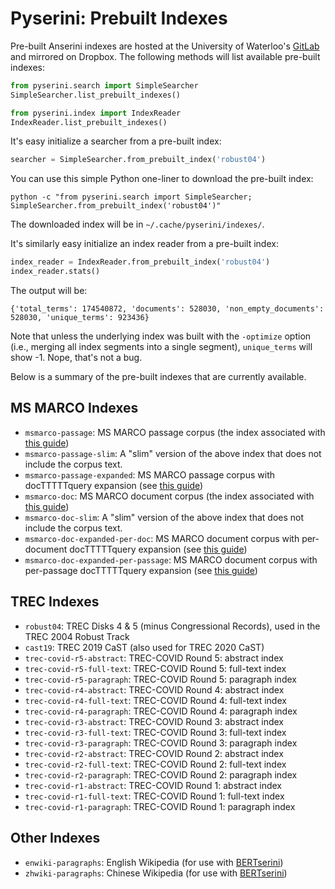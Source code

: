 # Pyserini: Prebuilt Indexes

Pre-built Anserini indexes are hosted at the University of Waterloo's [GitLab](https://git.uwaterloo.ca/jimmylin/anserini-indexes) and mirrored on Dropbox.
The following methods will list available pre-built indexes:

```python
from pyserini.search import SimpleSearcher
SimpleSearcher.list_prebuilt_indexes()

from pyserini.index import IndexReader
IndexReader.list_prebuilt_indexes()
```

It's easy initialize a searcher from a pre-built index:

```python
searcher = SimpleSearcher.from_prebuilt_index('robust04')
```

You can use this simple Python one-liner to download the pre-built index:

```
python -c "from pyserini.search import SimpleSearcher; SimpleSearcher.from_prebuilt_index('robust04')"
```

The downloaded index will be in `~/.cache/pyserini/indexes/`.

It's similarly easy initialize an index reader from a pre-built index:

```python
index_reader = IndexReader.from_prebuilt_index('robust04')
index_reader.stats()
```

The output will be:

```
{'total_terms': 174540872, 'documents': 528030, 'non_empty_documents': 528030, 'unique_terms': 923436}
```

Note that unless the underlying index was built with the `-optimize` option (i.e., merging all index segments into a single segment), `unique_terms` will show -1.
Nope, that's not a bug.

Below is a summary of the pre-built indexes that are currently available.

## MS MARCO Indexes

+ `msmarco-passage`: MS MARCO passage corpus (the index associated with [this guide](docs/experiments-msmarco-passage.md))
+ `msmarco-passage-slim`: A "slim" version of the above index that does not include the corpus text.
+ `msmarco-passage-expanded`: MS MARCO passage corpus with docTTTTTquery expansion (see [this guide](http://doc2query.ai/))
+ `msmarco-doc`: MS MARCO document corpus (the index associated with [this guide](docs/experiments-msmarco-doc.md))
+ `msmarco-doc-slim`: A "slim" version of the above index that does not include the corpus text.
+ `msmarco-doc-expanded-per-doc`: MS MARCO document corpus with per-document docTTTTTquery expansion (see [this guide](http://doc2query.ai/))
+ `msmarco-doc-expanded-per-passage`: MS MARCO document corpus with per-passage docTTTTTquery expansion (see [this guide](http://doc2query.ai/))

## TREC Indexes

+ `robust04`: TREC Disks 4 & 5 (minus Congressional Records), used in the TREC 2004 Robust Track
+ `cast19`: TREC 2019 CaST (also used for TREC 2020 CaST)
+ `trec-covid-r5-abstract`: TREC-COVID Round 5: abstract index
+ `trec-covid-r5-full-text`: TREC-COVID Round 5: full-text index
+ `trec-covid-r5-paragraph`: TREC-COVID Round 5: paragraph index
+ `trec-covid-r4-abstract`: TREC-COVID Round 4: abstract index
+ `trec-covid-r4-full-text`: TREC-COVID Round 4: full-text index
+ `trec-covid-r4-paragraph`: TREC-COVID Round 4: paragraph index
+ `trec-covid-r3-abstract`: TREC-COVID Round 3: abstract index
+ `trec-covid-r3-full-text`: TREC-COVID Round 3: full-text index
+ `trec-covid-r3-paragraph`: TREC-COVID Round 3: paragraph index
+ `trec-covid-r2-abstract`: TREC-COVID Round 2: abstract index
+ `trec-covid-r2-full-text`: TREC-COVID Round 2: full-text index
+ `trec-covid-r2-paragraph`: TREC-COVID Round 2: paragraph index
+ `trec-covid-r1-abstract`: TREC-COVID Round 1: abstract index
+ `trec-covid-r1-full-text`: TREC-COVID Round 1: full-text index
+ `trec-covid-r1-paragraph`: TREC-COVID Round 1: paragraph index

## Other Indexes

+ `enwiki-paragraphs`: English Wikipedia (for use with [BERTserini](https://github.com/rsvp-ai/bertserini))
+ `zhwiki-paragraphs`: Chinese Wikipedia (for use with [BERTserini](https://github.com/rsvp-ai/bertserini))
